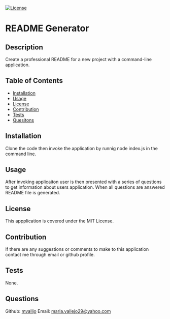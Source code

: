 [![License](https://img.shields.io/badge/License-MIT-yellow.svg)](https://spdx.org/licenses/MIT.html)
# README Generator
## Description
Create a professional README for a new project with a command-line application.
## Table of Contents
- [Installation](#installation)
- [Usage](#usage)
- [License](#license)
- [Contribution](#contribution)
- [Tests](#tests)
- [Quesitons](#questions)
## Installation
Clone the code then invoke the application by runnig node index.js in the command line.
## Usage
After invoking applicaiton user is then presented with a series of questions to get information about users application. When all questions are answered README file is generated.
## License
This appplication is covered under the MIT License.
## Contribution
If there are any suggestions or comments to make to this application contact me through email or github profile.
## Tests
None.
## Questions
Github: [mvalljo](https://github.com/mvalljo)
Email: maria.vallejo29@yahoo.com
